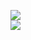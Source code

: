 [![](https://img.shields.io/badge/Made%20With-Github%20Spray-lightgrey.svg?style=for-the-badge&logo=github)](https://github.com/Annihil/github-spray#18856)  
[![](https://i.imgur.com/2DrTn0Z.gif)](https://github.com/Annihil/github-spray)